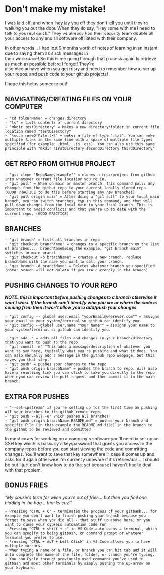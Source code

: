 <h1>Don't make my mistake!</h1>
I was laid off, and when they lay you off they don't tell you until they're walking you out the door. When they do say,  
"Hey come with me I need to talk to you real quick." They've already had their security team disable all your access to  
any and all software offiliated with their company.

In other words... I had lost 9 months worth of notes of learning in an instant due to saving them as slack messages in  
their workspace! So this is me going through that process again to retrieve as much as possible before I forget! They're  
also nice to have when you get rusty and need to remember how to set up your repos, and push code to your github projects!  

I hope this helps someone out!

<h2>NAVIGATING/CREATING FILES ON YOUR COMPUTER</h2>

```
- "cd folderName" = changes directory
- "ls" = lists contents of current directory
- "mkdir testDirectory" = Makes a new directory/folder in current file location named "testDirectory"
- "touch nameOfFile.txt" = makes a file of type ".txt". You can make multiple files in the same line with a space of multiple file types specified (for example: .html, .js .css). You can also use this same principle with "mkdir firstDirectory secondDirectory thirdDirectory"
```
<h2>GET REPO FROM GITHUB PROJECT</h2>

```
- "git clone "RepoName/example"" = clones a repo/project from github into whatever current file location you're in.
- "git pull" = When on main or master branch, this command pulls any changes from the github repo to your current locally cloned repo. (GOOD PRACTICE to do this before starting any new branches)
- "git pull origin main" = After doing a "git pull" to your local main branch, you can switch branches, typ in this command, and that will pull down changes from the local main to your local branch. This is important to avoid conflicts and that you're up to date with the current repo. (GOOD PRACTICE)
```

<h2>BRANCHES</h2>

```
- "git branch" = lists all branches in repo
- "git checkout branchName" = changes to a specific branch on the list of branches.... branchNameBeing the example. "git branch main" switches to main branch
- "git checkout -b branchName" = creates a new branch. replace branchName with the name you want to call your branch.
- "git branch -d branchName" = Deletes whatever branch you specified (note: branch will not delete if you are currently in the branch)
```

<h2>PUSHING CHANGES TO YOUR REPO</h2>
<strong><em>NOTE: this is important before pushing changes to a branch otherwise it won't work. If the branch can't identify who you are or where the code is coming from then it won't allow you to add/push your changes</em></strong>

```
- "git config -- global user.email "yourEmail@wherever.com"" = assigns your email to your system/terminal so github can identify you.
- "git config --global user.name "Your Name"" = assigns your name to your system/terminal so github can identify you.

- "git add ." = adds all files and changes in your branch/directory that you want to push to the repo
- "git commit -m" "This adds a message/description of whatever you want to say here, typically what you're pushing and what it does. You can aslo manually add a message in the github repo webpage, but this saves you that step."
- "git push" = pushes your changes to the repo
- "git push origin branchName" = pushes the branch to repo. Will also have a resulting link you can click to take you directly to the repo wher eyou can review the pull request and then commit it to the main branch.
```

<h2>EXTRA FOR PUSHES</h2>

```
- "--set-upstream" if you're setting up for the first time an pushing all your branches to the github remote repo. 
- "git push --all -u" which pushes all branches
- "git push origin branchName:README.md" = pushes your branch and specific File (in this example the README.md file) in the branch to the github to be reviewed and committed
```

In most cases for working on a company's software you'll need to set up an SSH key which is basically a key/password that grants you access to the company repos before you can start viewing the code and committing changes. You'll want to save that key somewhere in case it comes up and asks for it again otherwise I'm currently unaware if it's retrievable... I should be but I just don't know how to do that yet because I haven't had to deal with that problem.



<h2>BONUS FRIES</h2>  
<em>"My cousin's term for when you're out of fries... but then you find one hidding in the bag... thanks cuz."</em> 

```
- Pressing "CTRL + C" = terminates the process of your gitbash... for example you don't want to finish pushing your branch because you forgot to save when you did all - that stuff up above here, or you want to close your cypress automation code run
- Pressing "CTRL + shift + ~" in VS Code auto opens a terminal, which you can specify to being gitbash, or command prompt or whatever terminal you prefer to use.
- Pressing "CTRL + ALT + Left Click" in VS Code allows you to have multiple cursors.
- When typing a name of a file, or branch you can hit tab and it will auto complete the name of the file, folder, or branch you're typing.
- You can Cycle through previously used commands you've used in gitbash and most other terminals by simply pushing the up-arrow on your keyboard.

```
